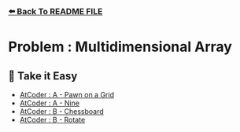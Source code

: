 ### [⬅️ Back To README FILE](./../../README.md)

# Problem : Multidimensional Array

## 🌲 Take it Easy

- [AtCoder : A - Pawn on a Grid](https://atcoder.jp/contests/abc280/tasks/abc280_a?lang=en)
- [AtCoder : A - Nine](https://atcoder.jp/contests/abc309/tasks/abc309_a?lang=en)
- [AtCoder : B - Chessboard](https://atcoder.jp/contests/abc296/tasks/abc296_b?lang=en)
- [AtCoder : B - Rotate](https://atcoder.jp/contests/abc309/tasks/abc309_b?lang=en)
